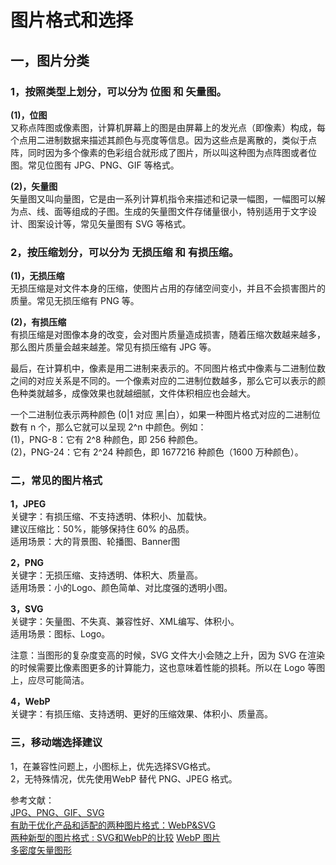 # 图片格式和选择  

## 一，图片分类  
### 1，按照类型上划分，可以分为 位图 和 矢量图。  
**(1)，位图**   
又称点阵图或像素图，计算机屏幕上的图是由屏幕上的发光点（即像素）构成，每个点用二进制数据来描述其颜色与亮度等信息。因为这些点是离散的，类似于点阵，同时因为多个像素的色彩组合就形成了图片，所以叫这种图为点阵图或者位图。常见位图有 JPG、PNG、GIF 等格式。  

**(2)，矢量图**  
矢量图又叫向量图，它是由一系列计算机指令来描述和记录一幅图，一幅图可以解为点、线、面等组成的子图。生成的矢量图文件存储量很小，特别适用于文字设计、图案设计等，常见矢量图有 SVG 等格式。  

### 2，按压缩划分，可以分为 无损压缩 和 有损压缩。  
**(1)，无损压缩**   
无损压缩是对文件本身的压缩，使图片占用的存储空间变小，并且不会损害图片的质量。常见无损压缩有 PNG 等。  

**(2)，有损压缩**   
有损压缩是对图像本身的改变，会对图片质量造成损害，随着压缩次数越来越多，那么图片质量会越来越差。常见有损压缩有 JPG 等。  

最后，在计算机中，像素是用二进制来表示的。不同图片格式中像素与二进制位数之间的对应关系是不同的。一个像素对应的二进制位数越多，那么它可以表示的颜色种类就越多，成像效果也就越细腻，文件体积相应也会越大。  

 一个二进制位表示两种颜色 (0|1 对应 黑|白），如果一种图片格式对应的二进制位数有 n 个，那么它就可以呈现 2^n 中颜色。例如：  
(1)，PNG-8：它有 2^8 种颜色，即 256 种颜色。  
(2)，PNG-24：它有 2^24 种颜色，即 1677216 种颜色（1600 万种颜色）。  

### 二，常见的图片格式  
**1，JPEG**    
关键字：有损压缩、不支持透明、体积小、加载快。  
建议压缩比：50%，能够保持住 60% 的品质。  
适用场景：大的背景图、轮播图、Banner图  

**2，PNG**  
关键字：无损压缩、支持透明、体积大、质量高。  
适用场景：小的Logo、颜色简单、对比度强的透明小图。  


**3，SVG**  
关键字：矢量图、不失真、兼容性好、XML编写、体积小。  
适用场景：图标、Logo。  

注意：当图形的复杂度变高的时候，SVG 文件大小会随之上升，因为 SVG 在渲染的时候需要比像素图更多的计算能力，这也意味着性能的损耗。所以在 Logo 等图上，应尽可能简洁。

**4，WebP**  
     关键字：有损压缩、支持透明、更好的压缩效果、体积小、质量高。  

### 三，移动端选择建议  
 1，在兼容性问题上，小图标上，优先选择SVG格式。     
 2，无特殊情况，优先使用WebP 替代 PNG、JPEG 格式。 
 
 
 参考文献：    
 [JPG、PNG、GIF、SVG](https://www.cnblogs.com/gaoht/p/10482942.html)  
 [有助于优化产品和适配的两种图片格式：WebP&SVG](https://www.ui.cn/detail/93964.html)  
 [两种新型的图片格式 : SVG和WebP的比较](https://blog.csdn.net/j550341130/article/details/54348608)
[WebP 图片](https://developer.android.com/studio/write/convert-webp?hl=zh-cn)  
[多密度矢量图形](https://developer.android.com/studio/write/vector-asset-studio?hl=zh-cn)
























